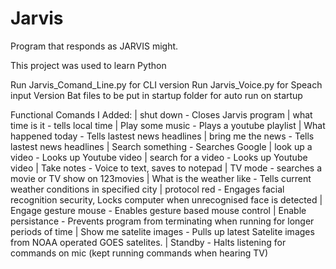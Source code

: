 # Jarvis
Program that responds as JARVIS might.

This project was used to learn Python

Run Jarvis_Comand_Line.py for CLI version
Run Jarvis_Voice.py for Speach input Version
Bat files to be put in startup folder for auto run on startup

Functional Comands I Added:
| shut down  -  Closes Jarvis program
| what time is it - tells local time
| Play some music - Plays a youtube playlist
| What happened today - Tells lastest news headlines
| bring me the news - Tells lastest news headlines
| Search something - Searches Google
| look up a video - Looks up Youtube video
| search for a video - Looks up Youtube video
| Take notes - Voice to text, saves to notepad
| TV mode - searches a movie or TV show on 123movies
| What is the weather like - Tells current weather conditions in specified city
| protocol red - Engages facial recognition security, Locks computer when unrecognised face is detected
| Engage gesture mouse - Enables gesture based mouse control
| Enable persistance - Prevents program from terminating when running for longer periods of time
| Show me satelite images - Pulls up latest Satelite images from NOAA operated GOES satelites.
| Standby - Halts listening for commands on mic (kept running commands when hearing TV)
